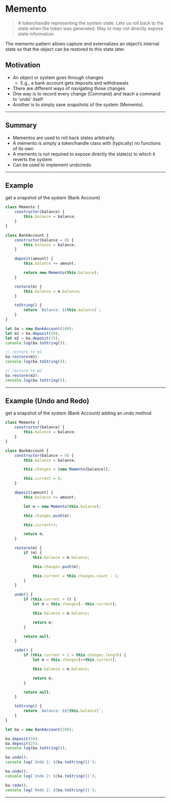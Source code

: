 # Memento

> A token/handle representing the system state. Lets us roll back to the state when the token was generated. May or may not directly expose state information.

The memento pattern allows capture and externalizes an object’s internal state so that the object can be restored to this state later.

## Motivation

- An object or system goes through changes
  - E.g., a bank account gets deposits and withdrawals
- There are different ways of navigating those changes
- One way is to record every change (Command) and teach a command to 'undo' itself
- Another is to simply save snapshots of the system (Memento).

---

## Summary

- Mementos are used to roll back states arbitrarily
- A memento is simply a token/handle class with (typically) no functions of its own
- A memento is not required to expose directly the state(s) to which it reverts the system
- Can be used to implement undo/redo

---

## Example

get a snapshot of the system (Bank Account)

```js
class Memento {
	constructor(balance) {
		this.balance = balance;
	}
}

class BankAccount {
	constructor(balance = 0) {
		this.balance = balance;
	}

	deposit(amount) {
		this.balance += amount;

		return new Memento(this.balance);
	}

	restore(m) {
		this.balance = m.balance;
	}

	toString() {
		return `Balance: ${this.balance}`;
	}
}

let ba = new BankAccount(100);
let m1 = ba.deposit(50);
let m2 = ba.deposit(25);
console.log(ba.toString());

// restore to m1
ba.restore(m1);
console.log(ba.toString());

// restore to m2
ba.restore(m2);
console.log(ba.toString());
```

---

## Example (Undo and Redo)

get a snapshot of the system (Bank Account) adding an undo method

```js
class Memento {
	constructor(balance) {
		this.balance = balance;
	}
}

class BankAccount {
	constructor(balance = 0) {
		this.balance = balance;

		this.changes = [new Memento(balance)];

		this.current = 0;
	}

	deposit(amount) {
		this.balance += amount;

		let m = new Memento(this.balance);

		this.changes.push(m);

		this.current++;

		return m;
	}

	restore(m) {
		if (m) {
			this.balance = m.balance;

			this.changes.push(m);

			this.current = this.changes.count - 1;
		}
	}

	undo() {
		if (this.current > 0) {
			let m = this.changes[--this.current];

			this.balance = m.balance;

			return m;
		}

		return null;
	}

	redo() {
		if (this.current + 1 < this.changes.length) {
			let m = this.changes[++this.current];

			this.balance = m.balance;

			return m;
		}

		return null;
	}

	toString() {
		return `Balance: $${this.balance}`;
	}
}

let ba = new BankAccount(100);

ba.deposit(50);
ba.deposit(25);
console.log(ba.toString());

ba.undo();
console.log(`Undo 1: ${ba.toString()}`);

ba.undo();
console.log(`Undo 2: ${ba.toString()}`);

ba.redo();
console.log(`Redo 2: ${ba.toString()}`);
```

---
